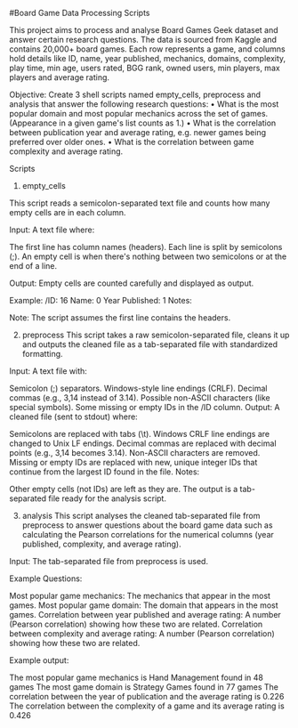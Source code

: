 #Board Game Data Processing Scripts

This project aims to process and analyse Board Games Geek dataset and answer certain research questions. The data is sourced from Kaggle and contains 20,000+ board games. Each row represents a game, and columns hold details like ID, name, year published, mechanics, domains, complexity, play time, min age, users rated, BGG rank, owned users, min players, max players and average rating.

Objective: Create 3 shell scripts named empty_cells, preprocess and analysis that answer the following research questions:
•	What is the most popular domain and most popular mechanics across the set of games. (Appearance in a given game's list counts as 1.)
•	What is the correlation between publication year and average rating, e.g. newer games being preferred over older ones.
•	What is the correlation between game complexity and average rating.

Scripts

1. empty_cells

This script reads a semicolon-separated text file and counts how many empty cells are in each column.

Input: A text file where:

The first line has column names (headers).
Each line is split by semicolons (;).
An empty cell is when there's nothing between two semicolons or at the end of a line.

Output: Empty cells are counted carefully and displayed as output.

Example: 
/ID: 16
Name: 0
Year Published: 1
Notes:

Note: The script assumes the first line contains the headers.

2. preprocess
This script takes a raw semicolon-separated file, cleans it up and outputs the cleaned file as a tab-separated file with standardized formatting.

Input: A text file with:

Semicolon (;) separators.
Windows-style line endings (CRLF).
Decimal commas (e.g., 3,14 instead of 3.14).
Possible non-ASCII characters (like special symbols).
Some missing or empty IDs in the /ID column.
Output: A cleaned file (sent to stdout) where:

Semicolons are replaced with tabs (\t).
Windows CRLF line endings are changed to Unix LF endings.
Decimal commas are replaced with decimal points (e.g., 3,14 becomes 3.14).
Non-ASCII characters are removed.
Missing or empty IDs are replaced with new, unique integer IDs that continue from the largest ID found in the file.
Notes:

Other empty cells (not IDs) are left as they are.
The output is a tab-separated file ready for the analysis script.


3. analysis
This script analyses the cleaned tab-separated file from preprocess to answer questions about the board game data such as calculating the Pearson correlations for the numerical columns (year published, complexity, and average rating).


Input: The tab-separated file from preprocess is used. 

Example Questions:

Most popular game mechanics: The mechanics that appear in the most games.
Most popular game domain: The domain that appears in the most games.
Correlation between year published and average rating: A number (Pearson correlation) showing how these two are related.
Correlation between complexity and average rating: A number (Pearson correlation) showing how these two are related.

Example output:

The most popular game mechanics is Hand Management found in 48 games
The most game domain is Strategy Games found in 77 games
The correlation between the year of publication and the average rating is 0.226
The correlation between the complexity of a game and its average rating is 0.426
